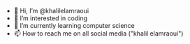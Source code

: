 - 👋 Hi, I’m @khalilelamraoui
- 👀 I’m interested in coding
- 🌱 I’m currently learning computer science
- 📫 How to reach me on all social media ("khalil elamraoui")

<!---
khalilelamraoui/khalilelamraoui is a ✨ special ✨ repository because its `README.md` (this file) appears on your GitHub profile.
You can click the Preview link to take a look at your changes.
--->
